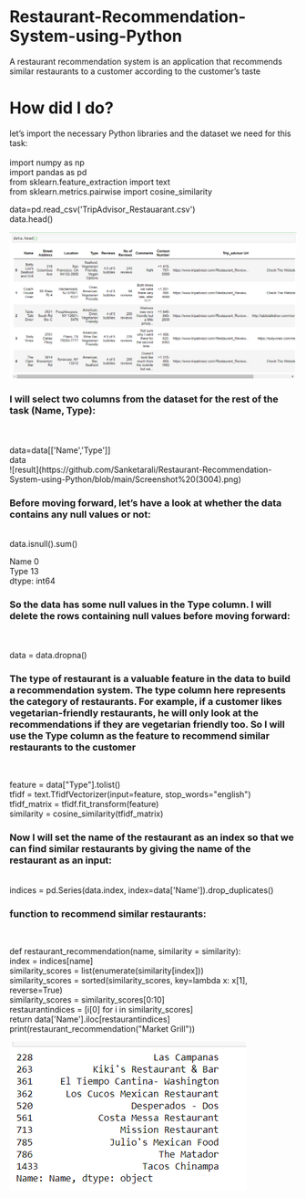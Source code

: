 # Restaurant-Recommendation-System-using-Python
A restaurant recommendation system is an application that recommends similar restaurants to a customer according to the customer’s taste

# How did I do?<br>
let’s import the necessary Python libraries and the dataset we need for this task:<br><br>
import numpy as np<br>
import pandas as pd<br>
from sklearn.feature_extraction import text<br>
from sklearn.metrics.pairwise import cosine_similarity<br>

data=pd.read_csv('TripAdvisor_Restauarant.csv')<br>
data.head()<br>

![result](https://github.com/Sanketarali/Restaurant-Recommendation-System-using-Python/blob/main/Screenshot%20(3001).png)

<h3>I will select two columns from the dataset for the rest of the task (Name, Type):</h3><br><br>
data=data[['Name','Type']]<br>
data<br>
![result](https://github.com/Sanketarali/Restaurant-Recommendation-System-using-Python/blob/main/Screenshot%20(3004).png)

<h3>Before moving forward, let’s have a look at whether the data contains any null values or not:</h3><br>
data.isnull().sum()<br>

Name     0<br>
Type    13<br>
dtype: int64<br>

<h3>So the data has some null values in the Type column. I will delete the rows containing null values before moving forward:</h3><br><br>
data = data.dropna()<br>

<h3>The type of restaurant is a valuable feature in the data to build a recommendation system. The type column here represents the category of restaurants. For example, if a customer likes vegetarian-friendly restaurants, he will only look at the recommendations if they are vegetarian friendly too. So I will use the Type column as the feature to recommend similar restaurants to the customer</h3><br>

feature = data["Type"].tolist()<br>
tfidf = text.TfidfVectorizer(input=feature, stop_words="english")<br>
tfidf_matrix = tfidf.fit_transform(feature)<br>
similarity = cosine_similarity(tfidf_matrix)<br>

<h3>Now I will set the name of the restaurant as an index so that we can find similar restaurants by giving the name of the restaurant as an input:</h3><br>
indices = pd.Series(data.index, index=data['Name']).drop_duplicates()<br>

<h3>function to recommend similar restaurants:</h3><br>

def restaurant_recommendation(name, similarity = similarity):<br>
    index = indices[name]<br>
    similarity_scores = list(enumerate(similarity[index]))<br>
    similarity_scores = sorted(similarity_scores, key=lambda x: x[1], reverse=True)<br>
    similarity_scores = similarity_scores[0:10]<br>
    restaurantindices = [i[0] for i in similarity_scores]<br>
    return data['Name'].iloc[restaurantindices]<br>
print(restaurant_recommendation("Market Grill"))<br>

![result](https://github.com/Sanketarali/Restaurant-Recommendation-System-using-Python/blob/main/Screenshot%20(3003).png)
